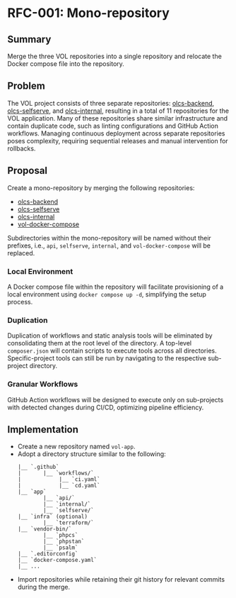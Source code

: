 # RFC-001: Mono-repository

## Summary

Merge the three VOL repositories into a single repository and relocate the Docker compose file into the repository.

## Problem

The VOL project consists of three separate repositories: [olcs-backend](http://github.com/dvsa/olcs-backend), [olcs-selfserve](http://github.com/dvsa/olcs-selfserve), and [olcs-internal](http://github.com/dvsa/olcs-internal), resulting in a total of 11 repositories for the VOL application. Many of these repositories share similar infrastructure and contain duplicate code, such as linting configurations and GitHub Action workflows. Managing continuous deployment across separate repositories poses complexity, requiring sequential releases and manual intervention for rollbacks.

## Proposal

Create a mono-repository by merging the following repositories:

-   [olcs-backend](http://github.com/dvsa/olcs-backend)
-   [olcs-selfserve](http://github.com/dvsa/olcs-selfserve)
-   [olcs-internal](http://github.com/dvsa/olcs-internal)
-   [vol-docker-compose](http://github.com/dvsa/vol-docker-compose)

Subdirectories within the mono-repository will be named without their prefixes, i.e., `api`, `selfserve`, `internal`, and `vol-docker-compose` will be replaced.

### Local Environment

A Docker compose file within the repository will facilitate provisioning of a local environment using `docker compose up -d`, simplifying the setup process.

### Duplication

Duplication of workflows and static analysis tools will be eliminated by consolidating them at the root level of the directory. A top-level `composer.json` will contain scripts to execute tools across all directories. Specific-project tools can still be run by navigating to the respective sub-project directory.

### Granular Workflows

GitHub Action workflows will be designed to execute only on sub-projects with detected changes during CI/CD, optimizing pipeline efficiency.

## Implementation

-   Create a new repository named `vol-app`.
-   Adopt a directory structure similar to the following:
    ```
    |__ `.github`
    |       |__ `workflows/`
    |            |__ `ci.yaml`
    |            |__ `cd.yaml`
    |__ `app`
            |__ `api/`
            |__ `internal/`
            |__ `selfserve/`
    |__ `infra` (optional)
            |__ `terraform/`
    |__ `vendor-bin/`
            |__ `phpcs`
            |__ `phpstan`
            |__ `psalm`
    |__ `.editorconfig`
    |__ `docker-compose.yaml`
    |__ ...
    ```
-   Import repositories while retaining their git history for relevant commits during the merge.
